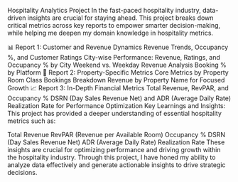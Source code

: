 Hospitality Analytics Project
In the fast-paced hospitality industry, data-driven insights are crucial for staying ahead. This project breaks down critical metrics across key reports to empower smarter decision-making, while helping me deepen my domain knowledge in hospitality metrics.

📊 Report 1: Customer and Revenue Dynamics
Revenue Trends, Occupancy %, and Customer Ratings
City-wise Performance: Revenue, Ratings, and Occupancy % by City
Weekend vs. Weekday Revenue Analysis
Booking % by Platform
🏢 Report 2: Property-Specific Metrics
Core Metrics by Property
Room Class Bookings Breakdown
Revenue by Property Name for Focused Growth
📈 Report 3: In-Depth Financial Metrics
Total Revenue, RevPAR, and Occupancy %
DSRN (Day Sales Revenue Net) and ADR (Average Daily Rate)
Realization Rate for Performance Optimization
Key Learnings and Insights:
This project has provided a deeper understanding of essential hospitality metrics such as:

Total Revenue
RevPAR (Revenue per Available Room)
Occupancy %
DSRN (Day Sales Revenue Net)
ADR (Average Daily Rate)
Realization Rate
These insights are crucial for optimizing performance and driving growth within the hospitality industry. Through this project, I have honed my ability to analyze data effectively and generate actionable insights to drive strategic decisions.
